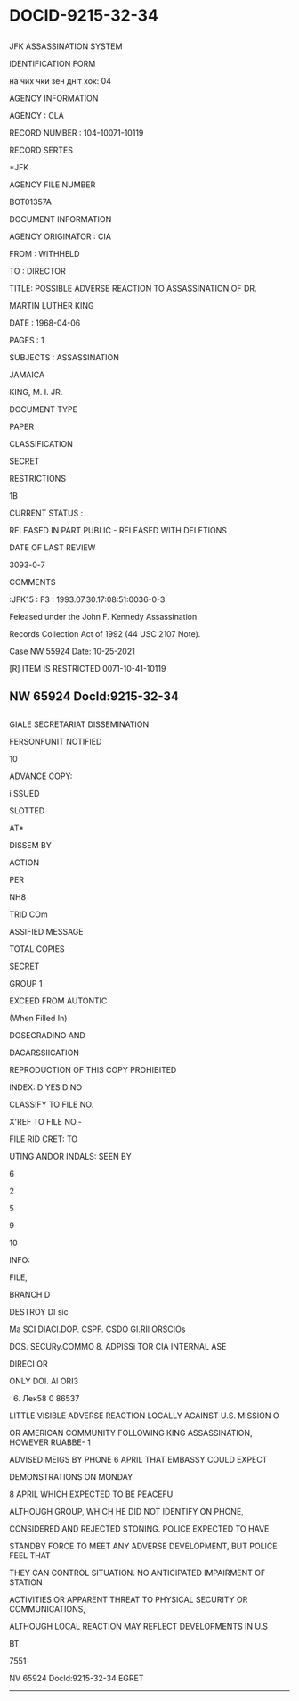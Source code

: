 # DOCID-9215-32-34

##
JFK ASSASSINATION SYSTEM

IDENTIFICATION FORM

на чих чки зен дніт хок: 04

AGENCY INFORMATION

AGENCY : CLA

RECORD NUMBER : 104-10071-10119

RECORD SERTES

*JFK

AGENCY FILE NUMBER

BOT01357A

DOCUMENT INFORMATION

AGENCY ORIGINATOR : CIA

FROM : WITHHELD

TO : DIRECTOR

TITLE: POSSIBLE ADVERSE REACTION TO ASSASSINATION OF DR.

MARTIN LUTHER KING

DATE : 1968-04-06

PAGES : 1

SUBJECTS : ASSASSINATION

JAMAICA

KING, M. I. JR.

DOCUMENT TYPE

PAPER

CLASSIFICATION

SECRET

RESTRICTIONS

1B

CURRENT STATUS :

RELEASED IN PART PUBLIC - RELEASED WITH DELETIONS

DATE OF LAST REVIEW

3093-0-7

COMMENTS

:JFK15 : F3 : 1993.07.30.17:08:51:0036-0-3

Feleased under the John F. Kennedy Assassination

Records Collection Act of 1992 (44 USC 2107 Note).

Case NW 55924 Date: 10-25-2021

[R] ITEM IS RESTRICTED 0071-10-41-10119

NW 65924 Docld:9215-32-34
---

##
GIALE SECRETARIAT DISSEMINATION

FERSONFUNIT NOTIFIED

10

ADVANCE COPY:

i SSUED

SLOTTED

AT*

DISSEM BY

ACTION

PER

NH8

TRID COm

ASSIFIED MESSAGE

TOTAL COPIES

SECRET

GROUP 1

EXCEED FROM AUTONTIC

(When Filled In)

DOSECRADINO AND

DACARSSIICATION

REPRODUCTION OF THIS COPY PROHIBITED

INDEX: D YES D NO

CLASSIFY TO FILE NO.

X'REF TO FILE NO.-

FILE RID CRET: TO

UTING ANDOR INDALS: SEEN BY

6

2

5

9

10

INFO:

FILE,

BRANCH D

DESTROY DI sic

Ma SCI DIACI.DOP. CSPF. CSDO GI.RIl ORSCIOs

DOS. SECURy.COMMO 8. ADPISSi TOR CIA INTERNAL ASE

DIRECI OR

ONLY DOI. Al ORI3

6. Лек58 0 86537

LITTLE VISIBLE ADVERSE REACTION LOCALLY AGAINST U.S. MISSION O

OR AMERICAN COMMUNITY FOLLOWING KING ASSASSINATION, HOWEVER RUABBE- 1

ADVISED MEIGS BY PHONE 6 APRIL THAT EMBASSY COULD EXPECT

DEMONSTRATIONS ON MONDAY

8 APRIL WHICH EXPECTED TO BE PEACEFU

ALTHOUGH GROUP, WHICH HE DID NOT IDENTIFY ON PHONE,

CONSIDERED AND REJECTED STONING. POLICE EXPECTED TO HAVE

STANDBY FORCE TO MEET ANY ADVERSE DEVELOPMENT, BUT POLICE FEEL THAT

THEY CAN CONTROL SITUATION. NO ANTICIPATED IMPAIRMENT OF STATION

ACTIVITIES OR APPARENT THREAT TO PHYSICAL SECURITY OR COMMUNICATIONS,

ALTHOUGH LOCAL REACTION MAY REFLECT DEVELOPMENTS IN U.S

BT

7551

NV 65924 Docld:9215-32-34
EGRET

---

